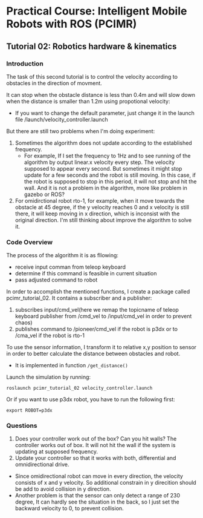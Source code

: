 # Practical Course: Intelligent Mobile Robots with ROS (PCIMR)

## Tutorial 02: Robotics hardware & kinematics

### Introduction

The task of this second tutorial is to control the velocity according to obstacles in the direction of movment.

It can stop when the obstacle distance is less than 0.4m and will slow down when the distance is smaller than 1.2m using propotional velocity:
- If you want to change the default parameter, just change it in the launch file /launch/velocity_controller.launch

But there are still two problems when I'm doing experiment:
1. Sometimes the algorithm does not update according to the established frequency. 
    - For example, If I set the frequency to 1Hz and to see running of the algorithm by output linear.x velocity every step. The velocity supposed to appear every second. But sometimes it might stop update for a few seconds and the robot is still moving. In this case, if the robot is supposed to stop in this period, it will not stop and hit the wall. And it is not a problem in the algorithm, more like problem in gazebo or ROS?
2. For omidirctional robot rto-1, for example, when it move towards the obstacle at 45 degree, if the y velocity reaches 0 and x velocity is still there, it will keep moving in x direction, which is inconsist with the original direction. I'm still thinking about improve the algorithm to solve it.

### Code Overview

The process of the algorithm it is as fllowing:
- receive input comman from teleop keyboard
- determine if this command is feasible in current situation
- pass adjusted command to robot

In order to accomplish the mentioned functions, I create a package called pcimr_tutorial_02. It contains a subscriber and a publisher:
1. subscribes input/cmd_vel(here we remap the topicname of teleop keyboard publisher from /cmd_vel to /input/cmd_vel in order to prevent chaos)
2. publishes command to /pioneer/cmd_vel if the robot is p3dx or to /cma_vel if the robot is rto-1

To use the sensor information, I transform it to relative x,y position to sensor in order to better calculate the distance between obstacles and robot.
- It is implemented in function ```/get_distance()```

Launch the simulation by running:

    roslaunch pcimr_tutorial_02 velocity_controller.launch

Or if you want to use p3dx robot, you have to run the following first:

    export ROBOT=p3dx

### Questions

1. Does your controller work out of the box? Can you hit walls?
  The controller works out of box. It will not hit the wall if the system is updating at supposed frequency.
2. Update your controller so that it works with both, differential and omnidirectional drive.
- Since omidirectional robot can move in every direction, the velocity consists of x and y velocity. So additional constrain in y direcition should be add to avoid collision in y direction.
- Another problem is that the sensor can only detect a range of 230 degree, It can hardly see the situation in the back, so I just set the backward velocity to 0, to prevent collision.
